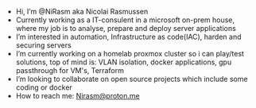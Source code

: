 - Hi, I’m @NiRasm aka Nicolai Rasmussen 
- Currently working as a IT-consulent in a microsoft on-prem house, where my job is to analyse, prepare and deploy server applications 
- I’m interested in automation, Infrastructure as code(IAC), harden and securing servers
- I’m currently working on a homelab proxmox cluster so i can play/test solutions, top of mind is: VLAN isolation, docker applications, gpu passthrough for VM's, Terraform
- I’m looking to collaborate on open source projects which include some coding or docker
- How to reach me: Nirasm@proton.me

